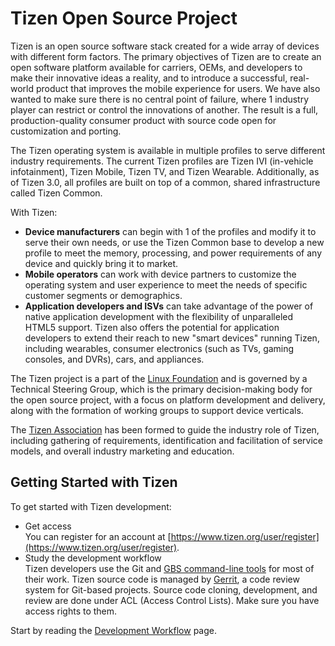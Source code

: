 # Tizen Open Source Project

Tizen is an open source software stack created for a wide array of devices with different form factors. The primary objectives of Tizen are to create an open software platform available for carriers, OEMs, and developers to make their innovative ideas a reality, and to introduce a successful, real-world product that improves the mobile experience for users. We have also wanted to make sure there is no central point of failure, where 1 industry player can restrict or control the innovations of another. The result is a full, production-quality consumer product with source code open for customization and porting.

The Tizen operating system is available in multiple profiles to serve different industry requirements. The current Tizen profiles are Tizen IVI (in-vehicle infotainment), Tizen Mobile, Tizen TV, and Tizen Wearable. Additionally, as of Tizen 3.0, all profiles are built on top of a common, shared infrastructure called Tizen Common.

With Tizen:

- **Device manufacturers** can begin with 1 of the profiles and modify it to serve their own needs, or use the Tizen Common base to develop a new profile to meet the memory, processing, and power requirements of any device and quickly bring it to market.
- **Mobile operators** can work with device partners to customize the operating system and user experience to meet the needs of specific customer segments or demographics.
- **Application developers and ISVs** can take advantage of the power of native application development with the flexibility of unparalleled HTML5 support. Tizen also offers the potential for application developers to extend their reach to new "smart devices" running Tizen, including wearables, consumer electronics (such as TVs, gaming consoles, and DVRs), cars, and appliances.

The Tizen project is a part of the [Linux Foundation](http://www.linuxfoundation.org/collaborate/labs/tizen) and is governed by a Technical Steering Group, which is the primary decision-making body for the open source project, with a focus on platform development and delivery, along with the formation of working groups to support device verticals.

The [Tizen Association](http://www.tizenassociation.org/) has been formed to guide the industry role of Tizen, including gathering of requirements, identification and facilitation of service models, and overall industry marketing and education.


## Getting Started with Tizen

To get started with Tizen development:

- Get access  
You can register for an account at [https://www.tizen.org/user/register](https://www.tizen.org/user/register).
- Study the development workflow  
Tizen developers use the Git and [GBS command-line tools](../tools/gbs/gbs-overview.md) for most of their work. Tizen source code is managed by [Gerrit](../tools/gerrit-usage.md), a code review system for Git-based projects. Source code cloning, development, and review are done under ACL (Access Control Lists). Make sure you have access rights to them.

Start by reading the [Development Workflow](work-flow.md) page.
